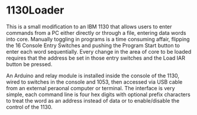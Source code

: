 # 1130Loader

This is a small modification to an IBM 1130 that allows users to enter commands from a PC either directly or through a file, entering data words into core. Manually toggling in programs is a time consuming affair, flipping the 16 Console Entry Switches and pushing the Program Start button to enter each word sequentially. Every change in the area of core to be loaded requires that the address be set in those entry switches and the Load IAR button be pressed. 

An Arduino and relay module is installed inside the console of the 1130, wired to switches in the console and 1053, then accessed via USB cable from an external peraonal computer or terminal. The interface is very simple, each command line is four hex digits with optional prefix characters to treat the word as an address instead of data or to enable/disable the control of the 1130. 
